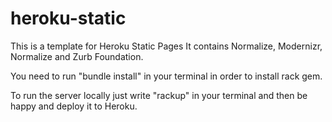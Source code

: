 # heroku-static


This is a template for Heroku Static Pages
It contains Normalize, Modernizr, Normalize and Zurb Foundation.

You need to run "bundle install" in your terminal in order to install rack gem.

To run the server locally just write "rackup" in your terminal and then be happy and deploy it to Heroku.
